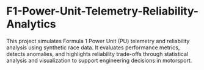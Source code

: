 # F1-Power-Unit-Telemetry-Reliability-Analytics
This project simulates Formula 1 Power Unit (PU) telemetry and reliability analysis using synthetic race data. It evaluates performance metrics, detects anomalies, and highlights reliability trade-offs through statistical analysis and visualization to support engineering decisions in motorsport.
